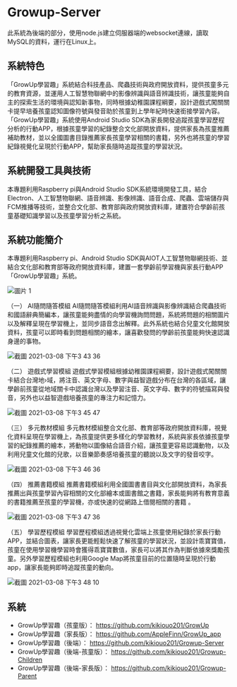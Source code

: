 # Growup-Server

此系統為後端的部分，使用node.js建立伺服器端的websocket連線，讀取MySQL的資料，運行在Linux上。

## 系統特色
「GrowUp學習趣」系統結合科技產品、爬蟲技術與政府開放資料，提供孩童多元的教育資源，並運用人工智慧物聯網中的影像辨識與語音辨識技術，讓孩童能夠自主的探索生活的環境與認知新事物，同時根據幼稚園課程綱要，設計遊戲式闖關關卡提早培養孩童認知圖像符號與發音助於孩童到上學年紀時快速銜接學習內容。「GrowUp學習趣」系統使用Android Studio SDK為家長開發追蹤孩童學習歷程分析的行動APP，根據孩童學習的紀錄整合文化部開放資料，提供家長為孩童推薦補助教材，並以全國圖書目錄推薦家長孩童學習相關的書籍，另外也將孩童的學習紀錄視覺化呈現於行動APP，幫助家長隨時追蹤孩童的學習狀況。

## 系統開發工具與技術
本專題利用Raspberry pi與Android Studio SDK系統環境開發工具，結合Electron、人工智慧物聯網、語音辨識、影像辨識、語音合成、爬蟲、雲端儲存與FCM推播等技術，並整合文化部、教育部與政府開放資料庫，建置符合學齡前孩童基礎知識學習以及孩童學習分析之系統。

## 系統功能簡介
本專題利用Raspberry pi、Android Studio SDK與AIOT人工智慧物聯網技術、並結合文化部和教育部等政府開放資料庫，建置一套學齡前學習機與家長行動APP「GrowUp學習趣」系統。

![圖片 1](https://user-images.githubusercontent.com/40735651/110289820-eee38c00-8024-11eb-9933-2715db1ae399.png)

（一）	AI隨問隨答模組
AI隨問隨答模組利用AI語音辨識與影像辨識結合爬蟲技術和國語辭典簡編本，讓孩童能夠盡情的向學習機詢問問題，系統將問題的相關圖片以及解釋呈現在學習機上，並同步語音念出解釋。此外系統也結合兒童文化館開放資料，孩童可以即時看到問題相關的繪本，讓喜歡發問的學齡前孩童能夠快速認識身邊的事物。

![截圖 2021-03-08 下午3 43 36](https://user-images.githubusercontent.com/40735651/110290418-babc9b00-8025-11eb-86ad-53613b3748c4.png)

（二）	遊戲式學習模組
遊戲式學習模組根據幼稚園課程綱要，設計遊戲式闖關關卡結合台灣地›域，將注音、英文字母、數字與益智遊戲分布在台灣的各區域，讓學齡前孩童從地域關卡中認識台灣以及學習注音、英文字母、數字的符號描寫與發音，另外也以益智遊戲培養孩童的專注力和記憶力。

![截圖 2021-03-08 下午3 45 47](https://user-images.githubusercontent.com/40735651/110290435-c14b1280-8025-11eb-89c8-3ca4f3df221a.png)

（三）	多元教材模組
多元教材模組整合文化部、教育部等政府開放資料庫，視覺化資料呈現在學習機上，為孩童提供更多樣化的學習教材，系統與家長依據孩童學習的紀錄推薦的繪本，將動物以圖像結合語音介紹，讓孩童更容易認識動物，以及利用兒童文化館的兒歌，以音樂節奏感培養孩童的聽說以及文字的發音咬字。

![截圖 2021-03-08 下午3 46 36](https://user-images.githubusercontent.com/40735651/110290465-c8722080-8025-11eb-8284-19580a073814.png)

（四）	推薦書籍模組
推薦書籍模組利用全國圖書書目與文化部開放資料，為家長推薦出與孩童學習內容相關的文化部繪本或圖書館之書籍，家長能夠將有教育意義的書籍推薦至孩童的學習機，亦或快速的從網路上借閱相關的書籍 。

![截圖 2021-03-08 下午3 47 36](https://user-images.githubusercontent.com/40735651/110290486-cf992e80-8025-11eb-8a8e-f70a708caf1f.png)

（五）	學習歷程模組
學習歷程模組透過視覺化雲端上孩童使用紀錄於家長行動APP，並結合圖表，讓家長更能輕鬆快速了解孩童的學習狀況，並設計乖寶寶值，孩童在使用學習機學習時會獲得乖寶寶數值，家長可以將其作為判斷依據來獎勵孩童。另外學習歷程模組也利用Google Map將孩童目前的位置隨時呈現於行動app，讓家長能夠即時追蹤孩童的動向。

![截圖 2021-03-08 下午3 48 10](https://user-images.githubusercontent.com/40735651/110290532-d7f16980-8025-11eb-9529-7c53d4d0dbaf.png)


## 系統
* GrowUp學習趣（孩童版）： https://github.com/kikiouo201/GrowUp
* GrowUp學習趣（家長版）： https://github.com/AppleFinn/GrowUp_app
* GrowUp學習趣（後端）： https://github.com/kikiouo201/Growup-Server
* GrowUp學習趣（後端-孩童版）： https://github.com/kikiouo201/Growup-Children
* GrowUp學習趣（後端-家長版）： https://github.com/kikiouo201/Growup-Parent
